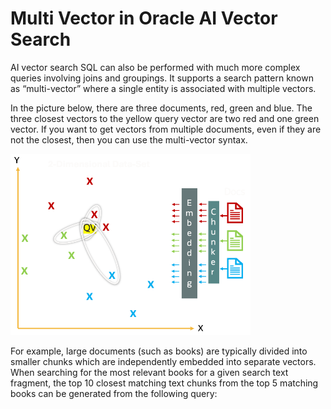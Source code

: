 # Multi Vector in Oracle AI Vector Search

AI vector search SQL can also be performed with much more complex queries involving joins and groupings. It supports a search pattern known as “multi-vector” where a single entity is associated with multiple vectors. 

In the picture below, there are three documents, red, green and blue.  The three closest vectors to the yellow query vector are two red and one green vector.  If you want to get vectors from multiple documents, even if they are not the closest, then you can use the multi-vector syntax.  

<img src="images/Multi_vector.png" width="384" alt="Multi Vector"/>

For example, large documents (such as books) are typically divided into smaller chunks which are independently embedded into separate vectors. When searching for the most relevant books for a given search text fragment, the top 10 closest matching text chunks from the top 5 matching books can be generated from the following query: 




